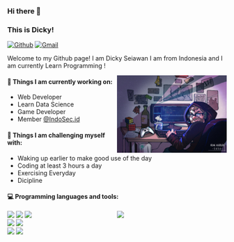 ﻿### Hi there 👋 
### This is Dicky!

[![Github](https://img.shields.io/badge/-Github-000?style=flat&logo=Github&logoColor=white)](https://github.com/dickysetiawans/dickysetiawans/)
[![Gmail](https://img.shields.io/badge/-Gmail-c14438?style=flat&logo=Gmail&logoColor=white)](selanli195@gmail.com)

Welcome to my Github page! I am Dicky Seiawan I am from Indonesia and I am currently Learn Programming !  

<img align="right" alt="img" src="https://github.com/FernandoRoldan93/FernandoRoldan93/blob/master/cover_image.jpg" width="50%" height="auto" />


#### 🌱 Things I am currently working on: 
- Web Developer
- Learn Data Science
- Game Developer 
- Member <a href="https://github.com/indosec-id" target="_blank">@IndoSec.id</a>

#### :muscle: Things I am challenging myself with:
- Waking up earlier to make good use of the day
- Coding at least 3 hours a day
- Exercising Everyday
- Dicipline

#### :computer: Programming languages and tools: 
<p>
	<img width="50%" align="right" src="https://github-readme-stats.vercel.app/api?username=imyhacker&show_icons=true&hide_border=true" />

<code><img width="10%" src="https://www.vectorlogo.zone/logos/laravel/laravel-ar21.svg"></code>
<code><img width="10%" src="https://www.vectorlogo.zone/logos/php/php-ar21.svg"></code>
<code><img width="8%" src="https://www.vectorlogo.zone/logos/nodejs/nodejs-ar21.svg"></code>
<br />
<code><img width="10%" src="https://www.vectorlogo.zone/logos/w3_html5/w3_html5-ar21.svg"></code>
<code><img width="10%" src="https://www.vectorlogo.zone/logos/getbootstrap/getbootstrap-ar21.svg"></code>
<br />
<code><img width="10%" src="https://www.vectorlogo.zone/logos/sublime_text/sublime_text-ar21.svg"></code>
<code><img width="10%" src="https://www.vectorlogo.zone/logos/git-scm/git-scm-ar21.svg"></code>
</p>
